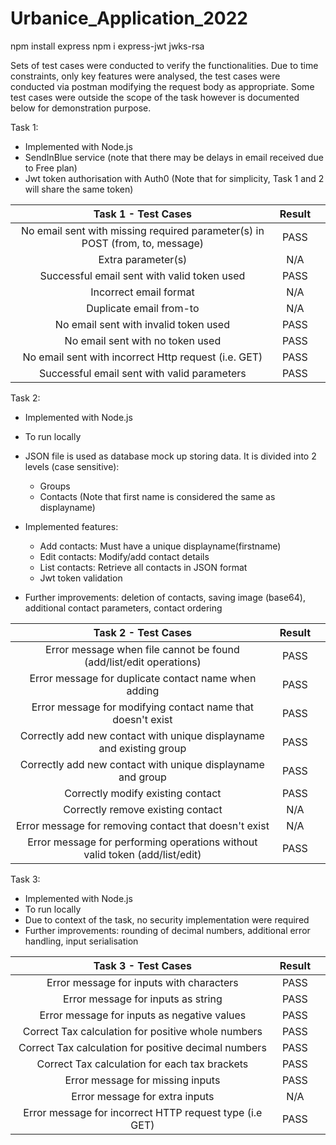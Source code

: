# Urbanice_Application_2022

npm install express
npm i express-jwt jwks-rsa

Sets of test cases were conducted to verify the functionalities. Due to time constraints, only key features were analysed, the test cases were conducted via postman modifying the request body as appropriate. Some test cases were outside the scope of the task however is documented below for demonstration purpose.

Task 1:
- Implemented with Node.js
- SendInBlue service (note that there may be delays in email received due to Free plan)
- Jwt token authorisation with Auth0 (Note that for simplicity, Task 1 and 2 will share the same token)

| Task 1 - Test Cases | Result  |  |
| :---:   | :-: | :-: |
| No email sent with missing required parameter(s) in POST (from, to, message) | PASS |
| Extra parameter(s) | N/A
| Successful email sent with valid token used | PASS
| Incorrect email format | N/A
| Duplicate email from-to | N/A
| No email sent with invalid token used | PASS
| No email sent with no token used | PASS
| No email sent with incorrect Http request (i.e. GET) | PASS
| Successful email sent with valid parameters | PASS


Task 2:
- Implemented with Node.js
- To run locally
- JSON file is used as database mock up storing data. It is divided into 2 levels (case sensitive):
    - Groups
    - Contacts (Note that first name is considered the same as displayname)
- Implemented features: 
    - Add contacts: Must have a unique displayname(firstname)
    - Edit contacts: Modify/add contact details
    - List contacts: Retrieve all contacts in JSON format
    - Jwt token validation

- Further improvements: deletion of contacts, saving image (base64), additional contact parameters, contact ordering

| Task 2 - Test Cases | Result  |  |
| :---:   | :-: | :-: |
| Error message when file cannot be found (add/list/edit operations) | PASS |
| Error message for duplicate contact name when adding | PASS
| Error message for modifying contact name that doesn't exist | PASS
| Correctly add new contact with unique displayname and existing group | PASS
| Correctly add new contact with unique displayname and group | PASS
| Correctly modify existing contact | PASS
| Correctly remove existing contact | N/A
| Error message for removing contact that doesn't exist | N/A
| Error message for performing operations without valid token (add/list/edit) | PASS


Task 3:
- Implemented with Node.js
- To run locally
- Due to context of the task, no security implementation were required
- Further improvements: rounding of decimal numbers, additional error handling, input serialisation

| Task 3 - Test Cases | Result  |  |
| :---:   | :-: | :-: |
| Error message for inputs with characters | PASS |
| Error message for inputs as string | PASS
| Error message for inputs as negative values | PASS
| Correct Tax calculation for positive whole numbers | PASS
| Correct Tax calculation for positive decimal numbers | PASS
| Correct Tax calculation for each tax brackets | PASS
| Error message for missing inputs | PASS
| Error message for extra inputs | N/A
| Error message for incorrect HTTP request type (i.e GET) | PASS
